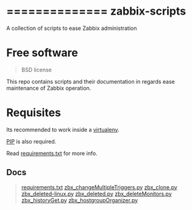 ==============
zabbix-scripts
==============

A collection of scripts to ease Zabbix administration

# Free software
> BSD license

This repo contains scripts and their documentation in regards ease maintenance of Zabbix operation.

# Requisites
Its recommended to work inside a [virtualenv](http://docs.python-guide.org/en/latest/dev/virtualenvs/).

[PIP](https://pip.pypa.io/en/stable/installing/) is also required.

Read [requirements.txt](docs/requirements.md) for more info.


## Docs
> [requirements.txt](docs/requirements.md)
> [zbx_changeMultipleTriggers.py](docs/zbx_changeMultipleTriggers.md)
> [zbx_clone.py](docs/zbx_clone.md)
> [zbx_deleted-linux.py](docs/zbx_deleted-linux.md)
> [zbx_deleted.py](docs/zbx_deleted.md)
> [zbx_deleteMonitors.py](docs/zbx_deleteMonitors.md)
> [zbx_historyGet.py](docs/zbx_historyGet.md)
> [zbx_hostgroupOrganizer.py](docs/zbx_hostgroupOrganizer.md)
